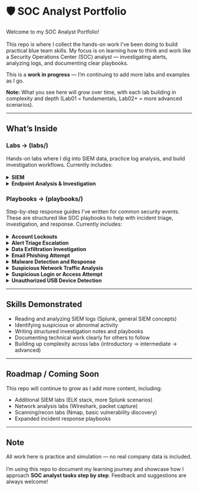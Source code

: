 # 🛡️ SOC Analyst Portfolio

Welcome to my SOC Analyst Portfolio!
<br></br>
This repo is where I collect the hands-on work I’ve been doing to build practical blue team skills. My focus is on learning how to think and work like a Security Operations Center (SOC) analyst — investigating alerts, analyzing logs, and documenting clear playbooks.

This is a **work in progress** — I’m continuing to add more labs and examples as I go. 

**Note:** What you see here will grow over time, with each lab building in complexity and depth (Lab01 = fundamentals, Lab02+ = more advanced scenarios).

---

## What’s Inside

<h3>Labs → (labs/)</h3> Hands-on labs where I dig into SIEM data, practice log analysis, and build investigation workflows. 
Currently includes:
<br/><br/>

<details>
<summary><b>SIEM</b></summary>

> <details>
> <summary>SIEM Basics</summary>
>
> - <a href="labs/siem/siem-basics/Lab01-intro-to-siem/Lab01-suspicious-process-investigation.md">Lab01 – Suspicious Process Investigation</a><br/>
>   <em>Level: Beginner</em> → Investigating abnormal process activity in logs, understanding correlation rules.
>
> </details>

> <details>
> <summary>Splunk</summary>
>
> - <a href="labs/siem/splunk/Lab01-splunk-vpn-log-analysis/Lab01-splunk-vpn-log-analysis-basics.md">Lab01 – Splunk VPN Log Analysis</a><br/>
>   <em>Level: Beginner</em> → Detecting unusual VPN login activity, analyzing login patterns by user and source country, and identifying suspicious travel or account compromise.
> - <a href="labs/siem/splunk/Lab02-splunk-data-manipulation/Lab02-splunk-data-manipulation-basics.md">Lab02 – Splunk Data Manipulation</a><br/>
>   <em>Level: Beginner</em> → Understanding how Splunk processes, parses, and manipulates machine-generated data using configuration files (inputs.conf, props.conf, transforms.conf) to ensure accurate field extraction and reliable analysis for security investigations.
>- <a href="labs/siem/splunk/Lab03-splunk-cyber-kill-chain-investigation/Lab03-splunk-cyber-kill-chain-investigation.md">Lab03 – Splunk Cyber Kill Chain Investigation</a><br/>
>   <em>Level: Beginner</em> → Understanding how Splunk processes, parses, and manipulates machine-generated data using configuration files (inputs.conf, props.conf, transforms.conf) to ensure accurate field extraction and reliable analysis for security investigations.
> </details>

</details>


<details>
<summary><b>Endpoint Analysis & Investigation</b></summary>

> <details>
> <summary>Windows CMD/CLI</summary>
>
> - <a href="labs/endpoint-triage/windows-cli/Lab01-windows-cli-endpoint-triage-basics/Lab01-windows-cli-endpoint-triage-basics.md">Lab01 – Windows CMD/CLI Basics</a><br/>
>   <em>Level: Beginner</em> → Using Windows command-line tools to investigate processes, review system information, and identify suspicious activity.
>
> </details>

> <details>
> <summary>PowerShell</summary>
>
> - <a href="labs/endpoint-triage/powershell/Lab01-powershell-endpoint-triage-basics/Lab01-powershell-endpoint-triage-basics.md">Lab01 – PowerShell Basics</a><br/>
>   <em>Level: Beginner</em> → Leveraging PowerShell commands to collect endpoint data, filter logs, and detect potential anomalies in process execution.
>
> </details>

</details>

<h3>Playbooks → (playbooks/)</h3> Step-by-step response guides I’ve written for common security events. These are structured like SOC playbooks to help with incident triage, investigation, and response.
Currently includes:
<br/><br/>
<details>
<summary><b>Account Lockouts</b></summary>

> - <a href="playbooks/account-lockout-investigation-playbook.md">Account lockouts</a><br/>
>Troubleshoot repeated account lockouts and investigate potential account compromise.
</details>

<details>
  
<summary><b>Alert Triage Escalation</b></summary>

> - <a href="playbooks/alert-triage-escalation-playbook.md">Alert Escalation</a><br/>
>Process for analyzing security alerts, prioritizing incidents, and escalating appropriately.

</details>

<details>
  
<summary><b>Data Exfiltration Investigation</b></summary>

> - <a href="playbooks/data-exfiltration-investigation-playbook.md">Data Exfiltration Investigation</a><br/>
>Identify and respond to suspicious data transfers or large unauthorized uploads.

</details>

<details>
  
<summary><b>Email Phishing Attempt</b></summary>

> - <a href="playbooks/email-phishing-playbook.md">Email Phishing Attempt</a><br/>
>Identify, contain, and remediate phishing email incidents.

</details>

<details>
  
<summary><b>Malware Detection and Response</b></summary>

> - <a href="playbooks/malware-detection-response-playbook.md">Malware Detection and Response</a><br/>
>Steps to identify, isolate, and remediate malware infections on endpoints to minimize impact.

</details>

<details>
  
<summary><b>Suspicious Network Traffic Analysis</b></summary>

> - <a href="playbooks//suspicious-network-traffic-analysis-playbook.md">Suspicious Network Traffic Analysis</a><br/>
>Detect and investigate anomalies in network traffic such as unexpected outbound connections.

</details>

<details>
  
<summary><b>Suspicious Login or Access Attempt</b></summary>

> - <a href="playbooks/unauthorized-access-detection-playbook.md">Suspicious Login or Access Attempt</a><br/>
>Identify, respond to, and mitigate unauthorized or suspicious login attempts on production systems or cloud platforms.

</details>

<details>
  
<summary><b>Unauthorized USB Device Detection</b></summary>

> - <a href="playbooks/unauthorized-usb-detection-playbook.md">Unauthorized USB Device Detection</a><br/>
>Investigate alerts triggered by unknown USB devices connecting to endpoints.

</details>

---

## Skills Demonstrated

- Reading and analyzing SIEM logs (Splunk, general SIEM concepts)  
- Identifying suspicious or abnormal activity  
- Writing structured investigation notes and playbooks  
- Documenting technical work clearly for others to follow  
- Building up complexity across labs (introductory → intermediate → advanced)  

---

## Roadmap / Coming Soon

This repo will continue to grow as I add more content, including:  
- Additional SIEM labs (ELK stack, more Splunk scenarios)  
- Network analysis labs (Wireshark, packet capture)  
- Scanning/recon labs (Nmap, basic vulnerability discovery)  
- Expanded incident response playbooks  

---

## Note

All work here is practice and simulation — no real company data is included.
<br></br>
I’m using this repo to document my learning journey and showcase how I approach **SOC analyst tasks step by step**. Feedback and suggestions are always welcome!
